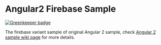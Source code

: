 # Angular2 Firebase Sample

[![Greenkeeper badge](https://badges.greenkeeper.io/hantsy/angular2-firebase-sample.svg)](https://greenkeeper.io/)

The firebase variant sample of original Angular 2 sample, check [Angular 2 sample wiki page](https://github.com/hantsy/angular2-sample/wiki) for more details.